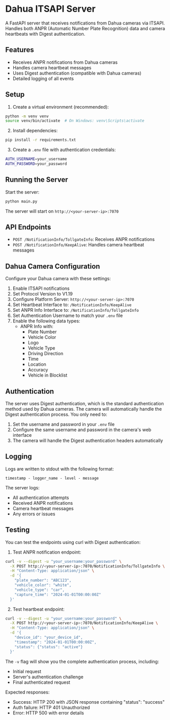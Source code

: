 # Dahua ITSAPI Server

A FastAPI server that receives notifications from Dahua cameras via ITSAPI. Handles both ANPR (Automatic Number Plate Recognition) data and camera heartbeats with Digest authentication.

## Features

- Receives ANPR notifications from Dahua cameras
- Handles camera heartbeat messages
- Uses Digest authentication (compatible with Dahua cameras)
- Detailed logging of all events

## Setup

1. Create a virtual environment (recommended):
```bash
python -m venv venv
source venv/bin/activate  # On Windows: venv\Scripts\activate
```

2. Install dependencies:
```bash
pip install -r requirements.txt
```

3. Create a `.env` file with authentication credentials:
```bash
AUTH_USERNAME=your_username
AUTH_PASSWORD=your_password
```

## Running the Server

Start the server:
```bash
python main.py
```

The server will start on `http://<your-server-ip>:7070`

## API Endpoints

- `POST /NotificationInfo/TollgateInfo`: Receives ANPR notifications
- `POST /NotificationInfo/KeepAlive`: Handles camera heartbeat messages

## Dahua Camera Configuration

Configure your Dahua camera with these settings:

1. Enable ITSAPI notifications
2. Set Protocol Version to V1.19
3. Configure Platform Server: `http://<your-server-ip>:7070`
4. Set Heartbeat Interface to: `/NotificationInfo/KeepAlive`
5. Set ANPR Info Interface to: `/NotificationInfo/TollgateInfo`
6. Set Authentication Username to match your `.env` file
7. Enable the following data types:
   - ANPR Info with:
     - Plate Number
     - Vehicle Color
     - Logo
     - Vehicle Type
     - Driving Direction
     - Time
     - Location
     - Accuracy
     - Vehicle in Blocklist

## Authentication

The server uses Digest authentication, which is the standard authentication method used by Dahua cameras. The camera will automatically handle the Digest authentication process. You only need to:

1. Set the username and password in your `.env` file
2. Configure the same username and password in the camera's web interface
3. The camera will handle the Digest authentication headers automatically

## Logging

Logs are written to stdout with the following format:
```
timestamp - logger_name - level - message
```

The server logs:
- All authentication attempts
- Received ANPR notifications
- Camera heartbeat messages
- Any errors or issues

## Testing

You can test the endpoints using curl with Digest authentication:

1. Test ANPR notification endpoint:
```bash
curl -v --digest -u "your_username:your_password" \
  -X POST http://<your-server-ip>:7070/NotificationInfo/TollgateInfo \
  -H "Content-Type: application/json" \
  -d '{
    "plate_number": "ABC123",
    "vehicle_color": "white",
    "vehicle_type": "car",
    "capture_time": "2024-01-01T00:00:00Z"
  }'
```

2. Test heartbeat endpoint:
```bash
curl -v --digest -u "your_username:your_password" \
  -X POST http://<your-server-ip>:7070/NotificationInfo/KeepAlive \
  -H "Content-Type: application/json" \
  -d '{
    "device_id": "your_device_id",
    "timestamp": "2024-01-01T00:00:00Z",
    "status": {"status": "active"}
  }'
```

The `-v` flag will show you the complete authentication process, including:
- Initial request
- Server's authentication challenge
- Final authenticated request

Expected responses:
- Success: HTTP 200 with JSON response containing "status": "success"
- Auth failure: HTTP 401 Unauthorized
- Error: HTTP 500 with error details
